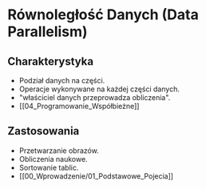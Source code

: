 # Równoległość Danych (Data Parallelism)

## Charakterystyka
- Podział danych na części.
- Operacje wykonywane na każdej części danych.
- "właściciel danych przeprowadza obliczenia".
- [[04_Programowanie_Współbieżne]]

## Zastosowania
- Przetwarzanie obrazów.
- Obliczenia naukowe.
- Sortowanie tablic.
- [[00_Wprowadzenie/01_Podstawowe_Pojecia]]
